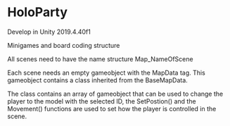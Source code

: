 # HoloParty
<p> Develop in Unity 2019.4.40f1</p>
<p>Minigames and board coding structure</p>
<p>All scenes need to have the name structure Map_NameOfScene</p>
<p>Each scene needs an empty gameobject with the MapData tag. This gameobject contains a class inherited from the BaseMapData.</p>
<p>The class contains an array of gameobject that can be used to change the player to the model with the selected ID, the SetPostion() and the Movement() functions are used to set how the player is controlled in the scene.</p>
